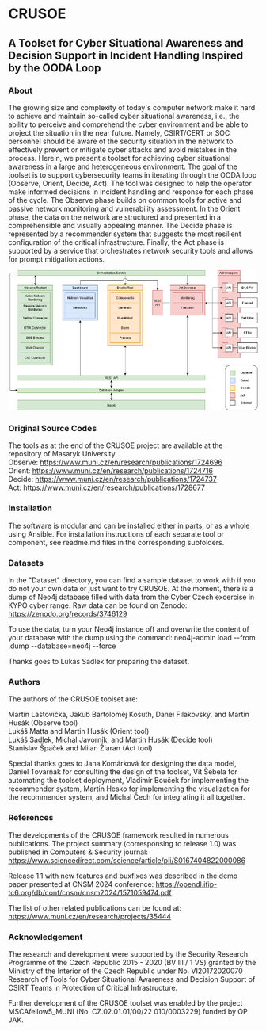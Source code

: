 # CRUSOE

## A Toolset for Cyber Situational Awareness and Decision Support in Incident Handling Inspired by the OODA Loop

### About

The growing size and complexity of today's computer network make it hard to achieve and maintain so-called cyber situational awareness, i.e., the ability to perceive and comprehend the cyber environment and be able to project the situation in the near future. Namely, CSIRT/CERT or SOC personnel should be aware of the security situation in the network to effectively prevent or mitigate cyber attacks and avoid mistakes in the process. Herein, we present a toolset for achieving cyber situational awareness in a large and heterogeneous environment. The goal of the toolset is to support cybersecurity teams in iterating through the OODA loop (Observe, Orient, Decide, Act). The tool was designed to help the operator make informed decisions in incident handling and response for each phase of the cycle. The Observe phase builds on common tools for active and passive network monitoring and vulnerability assessment. In the Orient phase, the data on the network are structured and presented in a comprehensible and visually appealing manner. The Decide phase is represented by a recommender system that suggests the most resilient configuration of the critical infrastructure. Finally, the Act phase is supported by a service that orchestrates network security tools and allows for prompt mitigation actions.

![Architecture of the CRUSOE Toolset](/crusoe-architecture.png "Architecture of the CRUSOE toolset")

### Original Source Codes

The tools as at the end of the CRUSOE project are available at the repository of Masaryk University.  
Observe: https://www.muni.cz/en/research/publications/1724696  
Orient: https://www.muni.cz/en/research/publications/1724716  
Decide: https://www.muni.cz/en/research/publications/1724737  
Act: https://www.muni.cz/en/research/publications/1728677  

### Installation

The software is modular and can be installed either in parts, or as a whole using Ansible. For installation instructions of each separate tool or component, see readme.md files in the corresponding subfolders.

### Datasets

In the "Dataset" directory, you can find a sample dataset to work with if you do not your own data or just want to try CRUSOE. At the moment, there is a dump of Neo4j database filled with data from the Cyber Czech excercise in KYPO cyber range. Raw data can be found on Zenodo: https://zenodo.org/records/3746129

To use the data, turn your Neo4j instance off and overwrite the content of your database with the dump using the command: neo4j-admin load --from .dump --database=neo4j --force

Thanks goes to Lukáš Sadlek for preparing the dataset.

### Authors

The authors of the CRUSOE toolset are:

Martin Laštovička, Jakub Bartoloměj Košuth, Danei Filakovský, and Martin Husák (Observe tool)  
Lukáš Matta and Martin Husák (Orient tool)  
Lukáš Sadlek, Michal Javorník, and Martin Husák (Decide tool)  
Stanislav Špaček and Milan Žiaran (Act tool)

Special thanks goes to Jana Komárková for designing the data model, Daniel Tovarňák for consulting the design of the toolset, Vít Šebela for automating the toolset deployment, Vladimír Bouček for implementing the recommender system, Martin Hesko for implementing the visualization for the recommender system, and Michal Čech for integrating it all together.

### References

The developments of the CRUSOE framework resulted in numerous publications. The project summary (corresponsing to release 1.0) was published in Computers & Security journal:
https://www.sciencedirect.com/science/article/pii/S0167404822000086

Release 1.1 with new features and buxfixes was described in the demo paper presented at CNSM 2024 conference:
https://opendl.ifip-tc6.org/db/conf/cnsm/cnsm2024/1571059474.pdf

The list of other related publications can be found at: https://www.muni.cz/en/research/projects/35444

### Acknowledgement

The research and development were supported by the Security Research Programme of the Czech Republic 2015 - 2020 (BV III / 1 VS) granted by the Ministry of the Interior of the Czech Republic under No. VI20172020070 Research of Tools for Cyber Situational Awareness and Decision Support of CSIRT Teams in Protection of Critical Infrastructure.

Further development of the CRUSOE toolset was enabled by the project MSCAfellow5_MUNI (No. CZ.02.01.01/00/22 010/0003229) funded by OP JAK.
